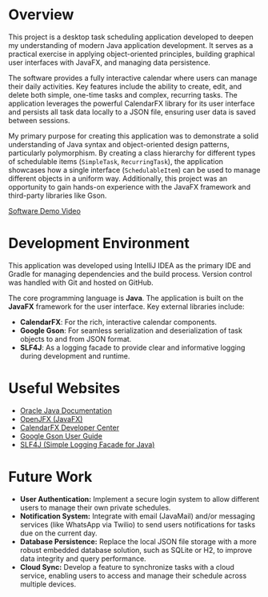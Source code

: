# Overview

This project is a desktop task scheduling application developed to deepen my understanding of modern Java application development. It serves as a practical exercise in applying object-oriented principles, building graphical user interfaces with JavaFX, and managing data persistence.

The software provides a fully interactive calendar where users can manage their daily activities. Key features include the ability to create, edit, and delete both simple, one-time tasks and complex, recurring tasks. The application leverages the powerful CalendarFX library for its user interface and persists all task data locally to a JSON file, ensuring user data is saved between sessions.

My primary purpose for creating this application was to demonstrate a solid understanding of Java syntax and object-oriented design patterns, particularly polymorphism. By creating a class hierarchy for different types of schedulable items (`SimpleTask`, `RecurringTask`), the application showcases how a single interface (`SchedulableItem`) can be used to manage different objects in a uniform way. Additionally, this project was an opportunity to gain hands-on experience with the JavaFX framework and third-party libraries like Gson.

[Software Demo Video]()

# Development Environment

This application was developed using IntelliJ IDEA as the primary IDE and Gradle for managing dependencies and the build process. Version control was handled with Git and hosted on GitHub.

The core programming language is **Java**. The application is built on the **JavaFX** framework for the user interface. Key external libraries include:

* **CalendarFX**: For the rich, interactive calendar components.
* **Google Gson**: For seamless serialization and deserialization of task objects to and from JSON format.
* **SLF4J**: As a logging facade to provide clear and informative logging during development and runtime.

# Useful Websites

* [Oracle Java Documentation](https://docs.oracle.com/en/java/)
* [OpenJFX (JavaFX)](https://fxdocs.github.io/docs/html5/)
* [CalendarFX Developer Center](https://dlsc-software-consulting-gmbh.github.io/CalendarFX/)
* [Google Gson User Guide](https://www.javaguides.net/p/google-gson-tutorial.html)
* [SLF4J (Simple Logging Facade for Java)](https://slf4j.org/manual.html)

# Future Work

* **User Authentication:** Implement a secure login system to allow different users to manage their own private schedules.
* **Notification System:** Integrate with email (JavaMail) and/or messaging services (like WhatsApp via Twilio) to send users notifications for tasks due on the current day.
* **Database Persistence:** Replace the local JSON file storage with a more robust embedded database solution, such as SQLite or H2, to improve data integrity and query performance.
* **Cloud Sync:** Develop a feature to synchronize tasks with a cloud service, enabling users to access and manage their schedule across multiple devices.
